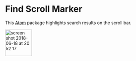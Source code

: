 # Find Scroll Marker

This [Atom](https://atom.io/) package highlights search results on the scroll bar.

<img width="86" alt="screen shot 2018-06-18 at 20 52 17" src="https://user-images.githubusercontent.com/11520795/41553150-91ad9a6c-7339-11e8-923a-b9b57343ce77.png">
